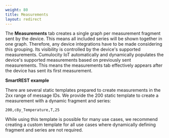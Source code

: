 ```yaml
---
weight: 80
title: Measurements
layout: redirect
---
```


The **Measurements** tab creates a single graph per measurement fragment sent by the device. This means all included series will be shown together in one graph. Therefore, any device integrations have to be made considering this grouping. Its visibility is controlled by the device's supported measurements. Cumulocity IoT automatically and dynamically populates the device's supported measurements based on previously sent measurements. This means the measurements tab effectively appears after the device has sent its first measurement.

**SmartREST example**

There are several static templates prepared to create measurements in the 2xx range of message IDs. We provide the 200 static template to create a measurement with a dynamic fragment and series:

`200,c8y_Temperature,T,25`

While using this template is possible for many use cases, we recommend creating a custom template for all use cases where dynamically defining fragment and series are not required.
